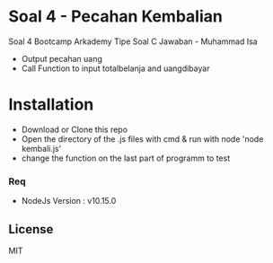 # Soal 4 - Pecahan Kembalian

Soal 4 Bootcamp Arkademy Tipe Soal C Jawaban - Muhammad Isa

  - Output pecahan uang
  - Call Function to input totalbelanja and uangdibayar

# Installation

  - Download or Clone this repo
  - Open the directory of the .js files with cmd & run with node 'node kembali.js'
  - change the function on the last part of programm to test

### Req

 - NodeJs Version : v10.15.0

License
----

MIT
